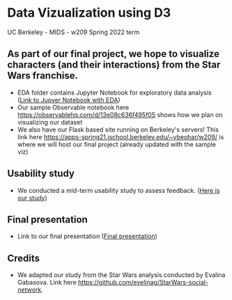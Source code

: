 # Data Vizualization using D3 
UC Berkeley - MIDS - w209 Spring 2022 term

## As part of our final project, we hope to visualize characters (and their interactions) from the Star Wars franchise.

- EDA folder contains Jupyter Notebook for exploratory data analysis ([Link to Jupyer Notebook with EDA](./EDA/src/star_wars_dataset_eda.ipynb))
- Our sample Observable notebook here https://observablehq.com/d/13e08c636f495f05 shows how we plan on visualizing our dataset
- We also have our Flask based site running on Berkeley's servers! This link here https://apps-spring21.ischool.berkeley.edu/~vbeohar/w209/ is where we will host our final project (already updated with the sample viz)

## Usability study 
- We conducted a mid-term usability study to assess feedback. ([Here is our study](./files/Usability_Study.pdf))

## Final presentation
- Link to our final presentation ([Final presentation](./files/Final_Presentation.pdf))

## Credits 
- We adapted our study from the Star Wars analysis conducted by Evalina Gabasova. Link here https://github.com/evelinag/StarWars-social-network. 
